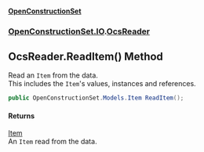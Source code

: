 #### [OpenConstructionSet](index.md 'index')
### [OpenConstructionSet.IO](index.md#OpenConstructionSet_IO 'OpenConstructionSet.IO').[OcsReader](T57tcFO5x0tbza6wZBV1Ww.md 'OpenConstructionSet.IO.OcsReader')
## OcsReader.ReadItem() Method
Read an `Item` from the data.  
This includes the `Item`'s values, instances and references.  
```csharp
public OpenConstructionSet.Models.Item ReadItem();
```
#### Returns
[Item](Z9pYmp3jhG_PhNCQ0nlOeg.md 'OpenConstructionSet.Models.Item')  
An `Item` read from the data.
